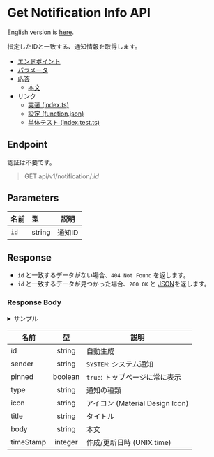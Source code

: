 # Get Notification Info API

English version is [here](./README.md).

指定したIDと一致する、通知情報を取得します。

- [エンドポイント](#endpoint)
- [パラメータ](#parameters)
- [応答](#response)
  - [本文](#response-body)
- リンク
  - [実装 (index.ts)](./index.ts)
  - [設定 (function.json)](./function.json)
  - [単体テスト (index.test.ts)](./index.test.ts)

## Endpoint

認証は不要です。

> GET api/v1/notification/*:id*

## Parameters

|名前|型|説明|
|---|:--|---|
|`id`|string|通知ID|

## Response

- `id` と一致するデータがない場合、`404 Not Found` を返します。
- `id` と一致するデータが見つかった場合、`200 OK` と [JSON](#response-body)を返します。

### Response Body

<details>
  <summary>サンプル</summary>

```json
{
  "id": "<Auto Generated>",
  "sender": "SYSTEM",
  "pinned": true,
  "type": "is-info",
  "icon": "info",
  "title": "このサイトはベータ版です",
  "body": "このWebサイトはベータ版環境です。以下の点にご留意してご利用ください。",
  "timeStamp": 1597024800
}
```

</details>

|名前|型|説明|
|----|:--:|--|
|id|string|自動生成|
|sender|string|`SYSTEM`: システム通知|
|pinned|boolean|`true`: トップページに常に表示|
|type|string|通知の種類|
|icon|string|アイコン (Material Design Icon)|
|title|string|タイトル|
|body|string|本文|
|timeStamp|integer|作成/更新日時 (UNIX time)|
